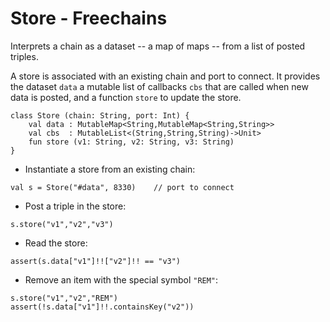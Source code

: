 # Store - Freechains

Interprets a chain as a dataset -- a map of maps -- from a list of posted
triples.

A store is associated with an existing chain and port to connect.
It provides the dataset `data` a mutable list of callbacks `cbs` that are
called when new data is posted, and a function `store` to update the store.

```
class Store (chain: String, port: Int) {
    val data : MutableMap<String,MutableMap<String,String>>
    val cbs  : MutableList<(String,String,String)->Unit>
    fun store (v1: String, v2: String, v3: String)
}
```

- Instantiate a store from an existing chain:

```
val s = Store("#data", 8330)    // port to connect
```

- Post a triple in the store:

```
s.store("v1","v2","v3")
```

- Read the store:

```
assert(s.data["v1"]!!["v2"]!! == "v3")
```

- Remove an item with the special symbol `"REM"`:

```
s.store("v1","v2","REM")
assert(!s.data["v1"]!!.containsKey("v2"))
```
